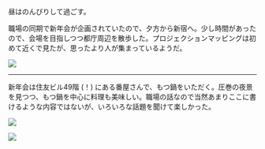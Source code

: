 昼はのんびりして過ごす。

職場の同期で新年会が企画されていたので、夕方から新宿へ。少し時間があったので、会場を目指しつつ都庁周辺を散歩した。プロジェクションマッピングは初めて近くで見たが、思ったより人が集まっているようだ。

![](https://photos.old.apkas.net/medium/202501/20250113-174116.webp)

---

新年会は住友ビル49階 (！) にある番屋さんで、もつ鍋をいただく。圧巻の夜景を見つつ、もつ鍋を中心に料理も美味しい。職場の話なので当然あまりここに書けるような内容ではないが、いろいろな話題を聞けて楽しかった。

![](https://photos.old.apkas.net/medium/202501/20250113-175844.webp)

![](https://photos.old.apkas.net/medium/202501/20250113-180556.webp)
